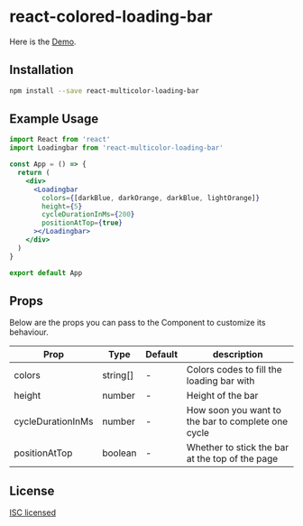 # react-colored-loading-bar

Here is the [Demo](http://charts-demo.argick.com.s3-website.ap-south-1.amazonaws.com/).

## Installation

```bash
npm install --save react-multicolor-loading-bar
```

## Example Usage

```jsx
import React from 'react'
import Loadingbar from 'react-multicolor-loading-bar'

const App = () => {
  return (
    <div>
      <Loadingbar
        colors={[darkBlue, darkOrange, darkBlue, lightOrange]}
        height={5}
        cycleDurationInMs={200}
        positionAtTop={true}
      ></Loadingbar>
    </div>
  )
}

export default App
```

## Props

Below are the props you can pass to the Component to customize its behaviour.

| Prop                                | Type            | Default          | description |
| ----------------------------------- | --------------- | ---------------- | ----------- |
| colors                              | string[]        | -                | Colors codes to fill the loading bar with |
| height                              | number          | -                | Height of the bar |
| cycleDurationInMs                   | number          | -                | How soon you want to the bar to complete one cycle |
| positionAtTop                       | boolean         | -                | Whether to stick the bar at the top of the page |


## License

[ISC licensed](./LICENSE)
